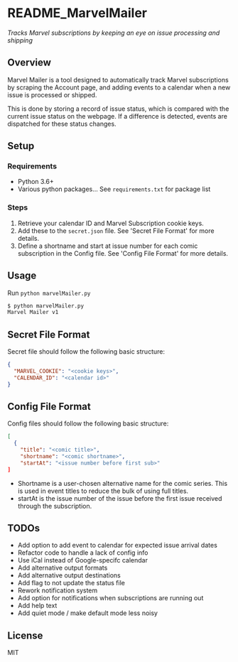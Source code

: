 # README_MarvelMailer
*Tracks Marvel subscriptions by keeping an eye on issue processing and shipping*

## Overview
Marvel Mailer is a tool designed to automatically track Marvel subscriptions by scraping the Account page, and adding events to a calendar when a new issue is processed or shipped.

This is done by storing a record of issue status, which is compared with the current issue status on the webpage. If a difference is detected, events are dispatched for these status changes.

## Setup

### Requirements
- Python 3.6+
- Various python packages...
See `requirements.txt` for package list

### Steps
1. Retrieve your calendar ID and Marvel Subscription cookie keys.
2. Add these to the `secret.json` file. See 'Secret File Format' for more details.
3. Define a shortname and start at issue number for each comic subscription in the Config file. See 'Config File Format' for more details.

## Usage
Run `python marvelMailer.py`

```bash
$ python marvelMailer.py
Marvel Mailer v1
```


## Secret File Format
Secret file should follow the following basic structure:
```json
{
  "MARVEL_COOKIE": "<cookie keys>",
  "CALENDAR_ID": "<calendar id>"
}
```

## Config File Format
Config files should follow the following basic structure:
```json
[
  {
    "title": "<comic title>",
    "shortname": "<comic shortname>",
    "startAt": "<issue number before first sub>"
]
```

- Shortname is a user-chosen alternative name for the comic series. This is used in event titles to reduce the bulk of using full titles.
- startAt is the issue number of the issue before the first issue received through the subscription.

## TODOs
- Add option to add event to calendar for expected issue arrival dates
- Refactor code to handle a lack of config info
- Use iCal instead of Google-specifc calendar
- Add alternative output formats
- Add alternative output destinations
- Add flag to not update the status file
- Rework notification system
- Add option for notifications when subscriptions are running out
- Add help text
- Add quiet mode / make default mode less noisy

## License
MIT